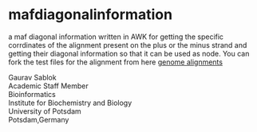 # mafdiagonalinformation
a maf diagonal information written in AWK for getting the specific corrdinates of the alignment present on the plus or the minus strand and getting their diagonal information so that it can be used as node. You can fork the test files for the alignment from here [genome alignments](https://github.com/lastz/lastz/tree/master/test_data)

Gaurav Sablok \
Academic Staff Member \
Bioinformatics \
Institute for Biochemistry and Biology \
University of Potsdam \
Potsdam,Germany
